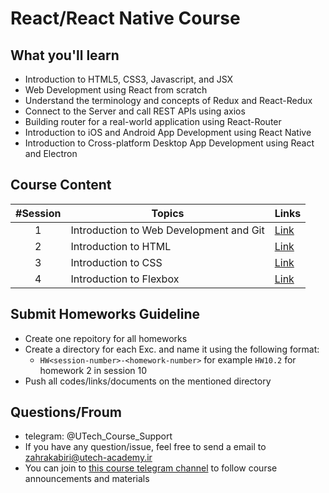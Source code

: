 # React/React Native Course

## What you'll learn

* Introduction to HTML5, CSS3, Javascript, and JSX
* Web Development using React from scratch
* Understand the terminology and concepts of Redux and React-Redux
* Connect to the Server and call REST APIs using axios 
* Building router for a real-world application using React-Router 
* Introduction to iOS and Android App Development using React Native
* Introduction to Cross-platform Desktop App Development using React and Electron

## Course Content

|#Session| Topics                           | Links |
|:-----:|----------------------------------|------|
| 1 | Introduction to Web Development and Git  | [Link](https://github.com/zahrakbri/react-class/blob/Session-1/) |
| 2 | Introduction to HTML | [Link](https://github.com/zahrakbri/react-class/blob/Session-2/) |
| 3 | Introduction to CSS | [Link](https://github.com/zahrakbri/react-class/blob/Session-3/) |
| 4 | Introduction to Flexbox | [Link](https://github.com/zahrakbri/react-class/blob/Session-3/) |

## Submit Homeworks Guideline

* Create one repoitory for all homeworks
* Create a directory for each Exc. and name it using the following format:
  * `HW<session-number>-<homework-number>` for example `HW10.2` for homework 2 in session 10
* Push all codes/links/documents on the mentioned directory 


## Questions/Froum

* telegram: @UTech_Course_Support
* If you have any question/issue, feel free to send a email to zahrakabiri@utech-academy.ir
* You can join to [this course telegram channel](https://t.me/reactcourse) to follow course announcements and materials